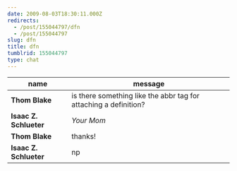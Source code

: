 ```yaml
---
date: 2009-08-03T18:30:11.000Z
redirects:
  - /post/155044797/dfn
  - /post/155044797
slug: dfn
title: dfn
tumblrid: 155044797
type: chat
---
```

|name|message|
|-----|-----|
| **Thom Blake** | is there something like the abbr tag for attaching a definition? |
| **Isaac Z. Schlueter** | <dfn title="A big slut">Your Mom</dfn> |
| **Thom Blake** | thanks! |
| **Isaac Z. Schlueter** | np |
